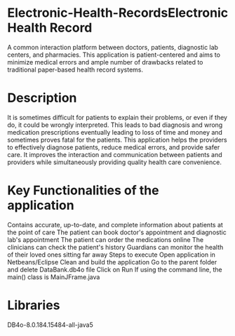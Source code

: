 # Electronic-Health-RecordsElectronic Health Record
A common interaction platform between doctors, patients, diagnostic lab centers, and pharmacies. This application is patient-centered and aims to minimize medical errors and ample number of drawbacks related to traditional paper-based health record systems.

# Description
It is sometimes difficult for patients to explain their problems, or even if they do, it could be wrongly interpreted. This leads to bad diagnosis and wrong medication prescriptions eventually leading to loss of time and money and sometimes proves fatal for the patients. This application helps the providers to effectively diagnose patients, reduce medical errors, and provide safer care. It improves the interaction and communication between patients and providers while simultaneously providing quality health care convenience.

# Key Functionalities of the application
Contains accurate, up-to-date, and complete information about patients at the point of care
The patient can book doctor's appointment and diagnostic lab's appointment
The patient can order the medications online
The clinicians can check the patient's history
Guardians can monitor the health of their loved ones sitting far away
Steps to execute
Open application in Netbeans/Eclipse
Clean and build the application
Go to the parent folder and delete DataBank.db4o file
Click on Run
If using the command line, the main() class is MainJFrame.java

# Libraries
DB4o-8.0.184.15484-all-java5
